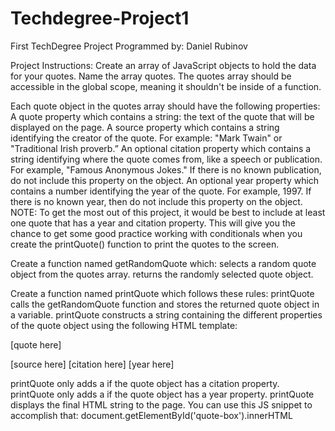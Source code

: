 # Techdegree-Project1
First TechDegree Project
Programmed by: Daniel Rubinov

Project Instructions:
Create an array of JavaScript objects to hold the data for your quotes.
Name the array quotes.
The quotes array should be accessible in the global scope, meaning it shouldn't be inside of a function.

Each quote object in the quotes array should have the following properties:
A quote property which contains a string: the text of the quote that will be displayed on the page.
A source property which contains a string identifying the creator of the quote. For example: "Mark Twain" or "Traditional Irish proverb.”
An optional citation property which contains a string identifying where the quote comes from, like a speech or publication. For example, "Famous Anonymous Jokes." If there is no known publication, do not include this property on the object.
An optional year property which contains a number identifying the year of the quote. For example, 1997. If there is no known year, then do not include this property on the object.
NOTE: To get the most out of this project, it would be best to include at least one quote that has a year and citation property. This will give you the chance to get some good practice working with conditionals when you create the printQuote() function to print the quotes to the screen.

Create a function named getRandomQuote which:
selects a random quote object from the quotes array.
returns the randomly selected quote object.

Create a function named printQuote which follows these rules:
printQuote calls the getRandomQuote function and stores the returned quote object in a variable.
printQuote constructs a string containing the different properties of the quote object using the following HTML template:
<p class="quote"> [quote here] </p>
<p class="source"> [source here]
  <span class="citation"> [citation here] </span>
  <span class="year"> [year here] </span>
</p>
printQuote only adds a <span class="citation"> if the quote object has a citation property.
printQuote only adds a <span class="year"> if the quote object has a year property.
printQuote displays the final HTML string to the page. You can use this JS snippet to accomplish that:
document.getElementById('quote-box').innerHTML